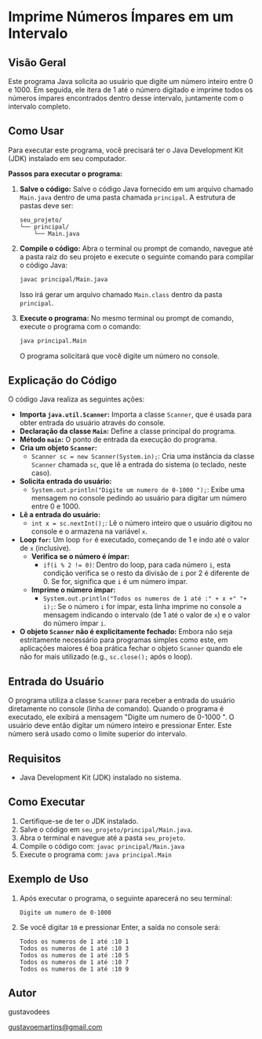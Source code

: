 # Imprime Números Ímpares em um Intervalo

## Visão Geral

Este programa Java solicita ao usuário que digite um número inteiro entre 0 e 1000. Em seguida, ele itera de 1 até o número digitado e imprime todos os números ímpares encontrados dentro desse intervalo, juntamente com o intervalo completo.

## Como Usar

Para executar este programa, você precisará ter o Java Development Kit (JDK) instalado em seu computador.

**Passos para executar o programa:**

1.  **Salve o código:** Salve o código Java fornecido em um arquivo chamado `Main.java` dentro de uma pasta chamada `principal`. A estrutura de pastas deve ser:
    ```
    seu_projeto/
    └── principal/
        └── Main.java
    ```

2.  **Compile o código:** Abra o terminal ou prompt de comando, navegue até a pasta raiz do seu projeto e execute o seguinte comando para compilar o código Java:
    ```bash
    javac principal/Main.java
    ```
    Isso irá gerar um arquivo chamado `Main.class` dentro da pasta `principal`.

3.  **Execute o programa:** No mesmo terminal ou prompt de comando, execute o programa com o comando:
    ```bash
    java principal.Main
    ```
    O programa solicitará que você digite um número no console.

## Explicação do Código

O código Java realiza as seguintes ações:

* **Importa `java.util.Scanner`:** Importa a classe `Scanner`, que é usada para obter entrada do usuário através do console.
* **Declaração da classe `Main`:** Define a classe principal do programa.
* **Método `main`:** O ponto de entrada da execução do programa.
* **Cria um objeto `Scanner`:**
    * `Scanner sc = new Scanner(System.in);`: Cria uma instância da classe `Scanner` chamada `sc`, que lê a entrada do sistema (o teclado, neste caso).
* **Solicita entrada do usuário:**
    * `System.out.println("Digite um numero de 0-1000 ");`: Exibe uma mensagem no console pedindo ao usuário para digitar um número entre 0 e 1000.
* **Lê a entrada do usuário:**
    * `int x = sc.nextInt();`: Lê o número inteiro que o usuário digitou no console e o armazena na variável `x`.
* **Loop `for`:** Um loop `for` é executado, começando de 1 e indo até o valor de `x` (inclusive).
    * **Verifica se o número é ímpar:**
        * `if(i % 2 != 0)`: Dentro do loop, para cada número `i`, esta condição verifica se o resto da divisão de `i` por 2 é diferente de 0. Se for, significa que `i` é um número ímpar.
    * **Imprime o número ímpar:**
        * `System.out.println("Todos os numeros de 1 até :" + x +" "+ i);`: Se o número `i` for ímpar, esta linha imprime no console a mensagem indicando o intervalo (de 1 até o valor de `x`) e o valor do número ímpar `i`.
* **O objeto `Scanner` não é explicitamente fechado:** Embora não seja estritamente necessário para programas simples como este, em aplicações maiores é boa prática fechar o objeto `Scanner` quando ele não for mais utilizado (e.g., `sc.close();` após o loop).

## Entrada do Usuário

O programa utiliza a classe `Scanner` para receber a entrada do usuário diretamente no console (linha de comando). Quando o programa é executado, ele exibirá a mensagem "Digite um numero de 0-1000 ". O usuário deve então digitar um número inteiro e pressionar Enter. Este número será usado como o limite superior do intervalo.

## Requisitos

* Java Development Kit (JDK) instalado no sistema.

## Como Executar

1.  Certifique-se de ter o JDK instalado.
2.  Salve o código em `seu_projeto/principal/Main.java`.
3.  Abra o terminal e navegue até a pasta `seu_projeto`.
4.  Compile o código com: `javac principal/Main.java`
5.  Execute o programa com: `java principal.Main`

## Exemplo de Uso

1.  Após executar o programa, o seguinte aparecerá no seu terminal:
    ```
    Digite um numero de 0-1000
    ```
2.  Se você digitar `10` e pressionar Enter, a saída no console será:
    ```
    Todos os numeros de 1 até :10 1
    Todos os numeros de 1 até :10 3
    Todos os numeros de 1 até :10 5
    Todos os numeros de 1 até :10 7
    Todos os numeros de 1 até :10 9
    ```

## Autor

gustavodees

gustavoemartins@gmail.com
